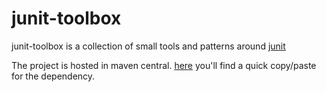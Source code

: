 junit-toolbox
============

junit-toolbox is a collection of small tools and patterns around [junit](http://www.junit.org/)

The project is hosted in maven central.
[here](http://mavencentral.sonatype.com/#search%7Cga%7C1%7Cjunit-toolbox) you'll find a quick copy/paste for the dependency.


